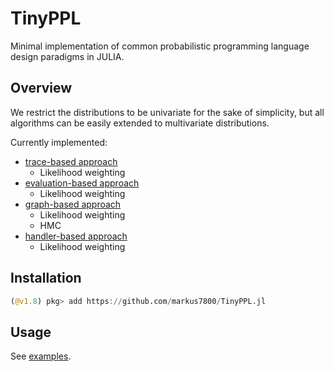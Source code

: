 
# TinyPPL

Minimal implementation of common probabilistic programming language design paradigms in JULIA.

## Overview

We restrict the distributions to be univariate for the sake of simplicity, but all algorithms can be easily extended to multivariate distributions.

Currently implemented:

- [trace-based approach](src/trace/readme.md)  
  - Likelihood weighting
- [evaluation-based approach](src/evaluation/readme.md)  
  - Likelihood weighting
- [graph-based approach](src/graph/readme.md)  
  - Likelihood weighting
  - HMC
- [handler-based approach](src/handler/readme.md)  
  - Likelihood weighting

## Installation
```julia
(@v1.8) pkg> add https://github.com/markus7800/TinyPPL.jl
```

## Usage

See [examples](examples/readme.md).